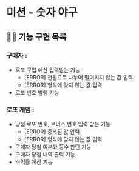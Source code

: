 # 미션 - 숫자 야구
##  👨‍💻 기능 구현 목록

### 구매자 :
- 로또 구입 예산 입력받는 기능
  - [ERROR] 천원으로 나누어 떨어지지 않는 값 입력
  - [ERROR] 형식에 맞지 않는 값 입력
- 로또 번호 발행 기능
 

### 로또 게임 :
- 당첨 로또 번호, 보너스 번호 입력 받는 기능
  - [ERROR] 중복된 값 입력
  - [ERROR] 형식에 맞지 않는 값 입력
- 구매자 당첨 여부와 등수 판단 기능
- 구매자 당첨 내역 출력 기능
- 수익률 계산 기능
